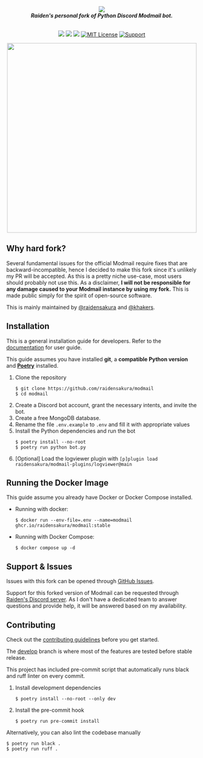 <div align="center">
  <img src="https://modmail-docs.netlify.app/logo-long.png" align="center"><br>
  <strong><i>Raiden's personal fork of Python Discord Modmail bot.</i></strong><br><br>

  <a href="#"><img src="https://img.shields.io/badge/Version-4.2.0-7d5edd?style=shield&logo=https://modmail-docs.netlify.app/favicon.png"></a>
  <img src="https://img.shields.io/badge/3.8_--_3.11-red?logo=python&logoColor=white&label=Python&labelColor=%233772a2&color=%23ffdd54">
  <a href="https://github.com/ambv/black"><img src="https://img.shields.io/badge/Code%20Style-Black-black?style=shield"></a>
  <a href="https://github.com/modmail-dev/modmail/blob/master/LICENSE"><img src="https://img.shields.io/badge/License-AGPL--3.0-e74c3c.svg?style=shield" alt="MIT License"></a>
  <a href="https://discord.gg/cnUpwrnpYb"><img src="https://img.shields.io/discord/616969119685935162.svg?label=Discord&logo=Discord&colorB=7289da&style=shield" alt="Support"></a>

<img src='https://github.com/raidensakura/modmail/assets/38610216/106e8fa3-6f8e-4b00-9968-f5c2f3108da0' align='center' width=500>
</div>

## Why hard fork?

Several fundamental issues for the official Modmail require fixes that are backward-incompatible, hence I decided to make this fork since it's unlikely my PR will be accepted. As this is a pretty niche use-case, most users should probably not use this. As a disclaimer, **I will not be responsible for any damage caused to your Modmail instance by using my fork.** This is made public simply for the spirit of open-source software.

This is mainly maintained by [@raidensakura](https://github.com/raidensakura) and [@khakers](https://github.com/khakers).

## Installation

This is a general installation guide for developers. Refer to the [documentation](https://modmail-docs.netlify.app) for user guide.

This guide assumes you have installed **git**, a **compatible Python version** and [**Poetry**](https://python-poetry.org/) installed.

1. Clone the repository
    ```console
    $ git clone https://github.com/raidensakura/modmail
    $ cd modmail
    ```
2. Create a Discord bot account, grant the necessary intents, and invite the bot.
3. Create a free MongoDB database.
4. Rename the file `.env.example` to `.env` and fill it with appropriate values
5. Install the Python dependencies and run the bot
    ```console
    $ poetry install --no-root
    $ poetry run python bot.py
    ```
7. [Optional] Load the logviewer plugin with `[p]plugin load raidensakura/modmail-plugins/logviewer@main`

## Running the Docker Image

This guide assume you already have Docker or Docker Compose installed.

- Running with docker:
  ```console
  $ docker run --env-file=.env --name=modmail ghcr.io/raidensakura/modmail:stable
  ```
- Running with Docker Compose:
    ```console
    $ docker compose up -d
    ```

## Support & Issues

Issues with this fork can be opened through [GitHub Issues](https://github.com/raidensakura/modmail/issues/new/choose).

Support for this forked version of Modmail can be requested through [Raiden's Discord server](https://dsc.gg/transience).
As I don't have a dedicated team to answer questions and provide help, it will be answered based on my availability.

## Contributing

Check out the [contributing guidelines](https://github.com/raidensakura/modmail/blob/stable/.github/CONTRIBUTING.md) before you get started.

The [develop](https://github.com/raidensakura/modmail/tree/develop) branch is where most of the features are tested before stable release.

This project has included pre-commit script that automatically runs black and ruff linter on every commit.

1. Install development dependencies
    ```console
    $ poetry install --no-root --only dev
    ```
2. Install the pre-commit hook
    ```console
    $ poetry run pre-commit install
    ```
    
Alternatively, you can also lint the codebase manually

```console
$ poetry run black .
$ poetry run ruff .
```
